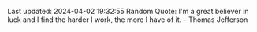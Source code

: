 Last updated: 2024-04-02 19:32:55
Random Quote: I'm a great believer in luck and I find the harder I work, the more I have of it. - Thomas Jefferson